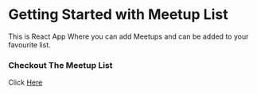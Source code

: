 # Getting Started with Meetup List

This is React App 
Where you can add Meetups and can be added to your favourite list.

### Checkout The Meetup List
Click [Here](https://wonderful-queijadas-ffd2f5.netlify.app/)

